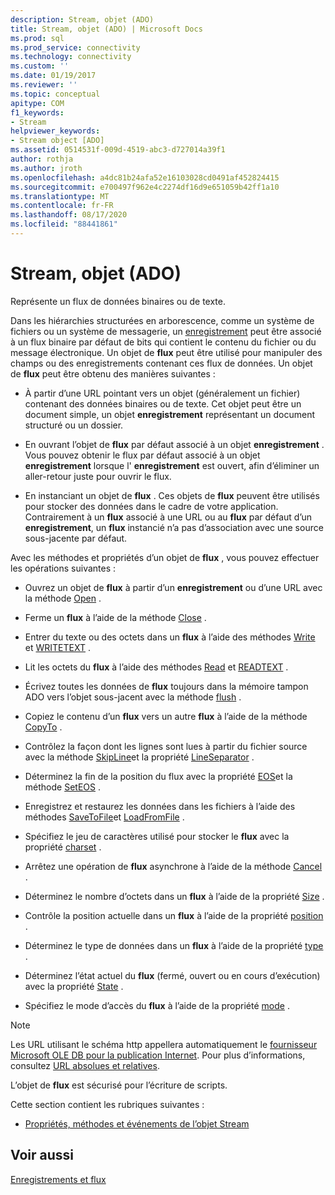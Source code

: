 ```yaml
---
description: Stream, objet (ADO)
title: Stream, objet (ADO) | Microsoft Docs
ms.prod: sql
ms.prod_service: connectivity
ms.technology: connectivity
ms.custom: ''
ms.date: 01/19/2017
ms.reviewer: ''
ms.topic: conceptual
apitype: COM
f1_keywords:
- Stream
helpviewer_keywords:
- Stream object [ADO]
ms.assetid: 0514531f-009d-4519-abc3-d727014a39f1
author: rothja
ms.author: jroth
ms.openlocfilehash: a4dc81b24afa52e16103028cd0491af452824415
ms.sourcegitcommit: e700497f962e4c2274df16d9e651059b42ff1a10
ms.translationtype: MT
ms.contentlocale: fr-FR
ms.lasthandoff: 08/17/2020
ms.locfileid: "88441861"
---
```

# <a name="stream-object-ado"></a>Stream, objet (ADO)
Représente un flux de données binaires ou de texte.  
  
 Dans les hiérarchies structurées en arborescence, comme un système de fichiers ou un système de messagerie, un [enregistrement](../../../ado/reference/ado-api/record-object-ado.md) peut être associé à un flux binaire par défaut de bits qui contient le contenu du fichier ou du message électronique. Un objet de **flux** peut être utilisé pour manipuler des champs ou des enregistrements contenant ces flux de données. Un objet de **flux** peut être obtenu des manières suivantes :  
  
-   À partir d’une URL pointant vers un objet (généralement un fichier) contenant des données binaires ou de texte. Cet objet peut être un document simple, un objet **enregistrement** représentant un document structuré ou un dossier.  
  
-   En ouvrant l’objet de **flux** par défaut associé à un objet **enregistrement** . Vous pouvez obtenir le flux par défaut associé à un objet **enregistrement** lorsque l' **enregistrement** est ouvert, afin d’éliminer un aller-retour juste pour ouvrir le flux.  
  
-   En instanciant un objet de **flux** . Ces objets de **flux** peuvent être utilisés pour stocker des données dans le cadre de votre application. Contrairement à un **flux** associé à une URL ou au **flux** par défaut d’un **enregistrement**, un **flux** instancié n’a pas d’association avec une source sous-jacente par défaut.  
  
 Avec les méthodes et propriétés d’un objet de **flux** , vous pouvez effectuer les opérations suivantes :  
  
-   Ouvrez un objet de **flux** à partir d’un **enregistrement** ou d’une URL avec la méthode [Open](../../../ado/reference/ado-api/open-method-ado-stream.md) .  
  
-   Ferme un **flux** à l’aide de la méthode [Close](../../../ado/reference/ado-api/close-method-ado.md) .  
  
-   Entrer du texte ou des octets dans un **flux** à l’aide des méthodes [Write](../../../ado/reference/ado-api/write-method.md) et [WRITETEXT](../../../ado/reference/ado-api/writetext-method.md) .  
  
-   Lit les octets du **flux** à l’aide des méthodes [Read](../../../ado/reference/ado-api/read-method.md) et [READTEXT](../../../ado/reference/ado-api/readtext-method.md) .  
  
-   Écrivez toutes les données de **flux** toujours dans la mémoire tampon ADO vers l’objet sous-jacent avec la méthode [flush](../../../ado/reference/ado-api/flush-method-ado.md) .  
  
-   Copiez le contenu d’un **flux** vers un autre **flux** à l’aide de la méthode [CopyTo](../../../ado/reference/ado-api/copyto-method-ado.md) .  
  
-   Contrôlez la façon dont les lignes sont lues à partir du fichier source avec la méthode [SkipLine](../../../ado/reference/ado-api/skipline-method.md)et la propriété [LineSeparator](../../../ado/reference/ado-api/lineseparator-property-ado.md) .  
  
-   Déterminez la fin de la position du flux avec la propriété [EOS](../../../ado/reference/ado-api/eos-property.md)et la méthode [SetEOS](../../../ado/reference/ado-api/seteos-method.md) .  
  
-   Enregistrez et restaurez les données dans les fichiers à l’aide des méthodes [SaveToFile](../../../ado/reference/ado-api/savetofile-method.md)et [LoadFromFile](../../../ado/reference/ado-api/loadfromfile-method-ado.md) .  
  
-   Spécifiez le jeu de caractères utilisé pour stocker le **flux** avec la propriété [charset](../../../ado/reference/ado-api/charset-property-ado.md) .  
  
-   Arrêtez une opération de **flux** asynchrone à l’aide de la méthode [Cancel](../../../ado/reference/ado-api/cancel-method-ado.md) .  
  
-   Déterminez le nombre d’octets dans un **flux** à l’aide de la propriété [Size](../../../ado/reference/ado-api/size-property-ado-stream.md) .  
  
-   Contrôle la position actuelle dans un **flux** à l’aide de la propriété [position](../../../ado/reference/ado-api/position-property-ado.md) .  
  
-   Déterminez le type de données dans un **flux** à l’aide de la propriété [type](../../../ado/reference/ado-api/type-property-ado-stream.md) .  
  
-   Déterminez l’état actuel du **flux** (fermé, ouvert ou en cours d’exécution) avec la propriété [State](../../../ado/reference/ado-api/state-property-ado.md) .  
  
-   Spécifiez le mode d’accès du **flux** à l’aide de la propriété [mode](../../../ado/reference/ado-api/mode-property-ado.md) .  
  
> [!NOTE]
>  Les URL utilisant le schéma http appellera automatiquement le [fournisseur Microsoft OLE DB pour la publication Internet](../../../ado/guide/appendixes/microsoft-ole-db-provider-for-internet-publishing.md). Pour plus d’informations, consultez [URL absolues et relatives](../../../ado/guide/data/absolute-and-relative-urls.md).  
  
 L’objet de **flux** est sécurisé pour l’écriture de scripts.  
  
 Cette section contient les rubriques suivantes :  
  
-   [Propriétés, méthodes et événements de l’objet Stream](../../../ado/reference/ado-api/stream-object-properties-methods-and-events.md)  
  
## <a name="see-also"></a>Voir aussi  
 [Enregistrements et flux](../../../ado/guide/data/records-and-streams.md)
